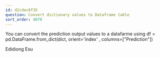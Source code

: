 ```yaml
---
id: d2cdec8f35
question: Convert dictionary values to Dataframe table
sort_order: 4070
---
```


You can convert the prediction output values to a datafarme using df = pd.DataFrame.from_dict(dict, orient='index' , columns=["Prediction"])

Edidiong Esu

